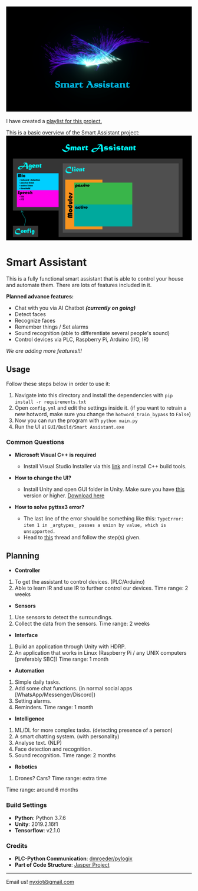 ![Smart Assistant](./pictures/SmartAssistant.png)

I have created a [playlist for this project.](https://www.youtube.com/watch?v=ncER2nHWTko&list=PLlnBGPe6GFdMxJwR8YXo_GfE1LtnTZfbk)

This is a basic overview of the Smart Assistant project:
![Plan](./pictures/Plan.png)
# Smart Assistant #
This is a fully functional smart assistant that is able to control your house and automate them. There are lots of features included in it.

**Planned advance features:**
- Chat with you via AI Chatbot ***(currently on going)***
- Detect faces
- Recognize faces
- Remember things / Set alarms
- Sound recognition (able to differentiate several people's sound)
- Control devices via PLC, Raspberry Pi, Arduino (I/O, IR)

*We are adding more features!!!*

## Usage ##
Follow these steps below in order to use it:
1. Navigate into this directory and install the dependencies with `pip install -r requirements.txt`
2. Open `config.yml` and edit the settings inside it. (if you want to retrain a new hotword, make sure you change the `hotword_train_bypass` to `False`)
3. Now you can run the program with `python main.py`
4. Run the UI at `GUI/Build/Smart Assistant.exe`

### Common Questions ###

- **Microsoft Visual C++ is required**
  - Install Visual Studio Installer via this [link](https://aka.ms/vs/16/release/vs_buildtools.exe) and install C++ build tools.

- **How to change the UI?**
  - Install Unity and open GUI folder in Unity. Make sure you have [this](#build-settings) version or higher. [Download here](https://unity.com/)

- **How to solve pyttsx3 error?**
  - The last line of the error should be something like this: `TypeError: item 1 in _argtypes_ passes a union by value, which is unsupported.`
  - Head to [this](https://stackoverflow.com/a/60029700) thread and follow the step(s) given.


## Planning ##

- **Controller**
1. To get the assistant to control devices. (PLC/Arduino)
2. Able to learn IR and use IR to further control our devices.
Time range: 2 weeks

- **Sensors**
1. Use sensors to detect the surroundings.
2. Collect the data from the sensors.
Time range: 2 weeks

- **Interface**
1. Build an application through Unity with HDRP.
2. An application that works in Linux (Raspberry Pi / any UNIX computers [preferably SBC])
Time range: 1 month

- **Automation**
1. Simple daily tasks.
2. Add some chat functions. (in normal social apps [WhatsApp/Messenger/Discord])
3. Setting alarms.
4. Reminders.
Time range: 1 month

- **Intelligence**
1. ML/DL for more complex tasks. (detecting presence of a person)
2. A smart chatting system. (with personality)
3. Analyse text. (NLP)
4. Face detection and recognition.
5. Sound recognition.
Time range: 2 months

- **Robotics**
1. Drones? Cars?
Time range: extra time

Time range: around 6 months

### Build Settings ###
- **Python**: Python 3.7.6
- **Unity**: 2019.2.16f1
- **Tensorflow**: v2.1.0

### Credits ###
- **PLC-Python Communication**: [dmroeder/pylogix](https://github.com/dmroeder/pylogix)
- **Part of Code Structure**: [Jasper Project](https://github.com/jasperproject)

---
Email us! nyxiot@gmail.com